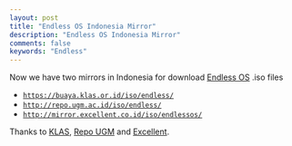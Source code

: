 ```yaml
---
layout: post
title: "Endless OS Indonesia Mirror"
description: "Endless OS Indonesia Mirror"
comments: false
keywords: "Endless"
---
```


Now we have two mirrors in Indonesia for download [Endless OS](https://endlessos.com/) .iso files

* [`https://buaya.klas.or.id/iso/endless/`](https://buaya.klas.or.id/iso/endless/)
* [`http://repo.ugm.ac.id/iso/endless/`](http://repo.ugm.ac.id/iso/endless/)
* [`http://mirror.excellent.co.id/iso/endlessos/`](http://mirror.excellent.co.id/iso/endlessos/)

Thanks to [KLAS](https://klas.or.id/), [Repo UGM](http://repo.ugm.ac.id/) and [Excellent](https://www.excellent.co.id/).
